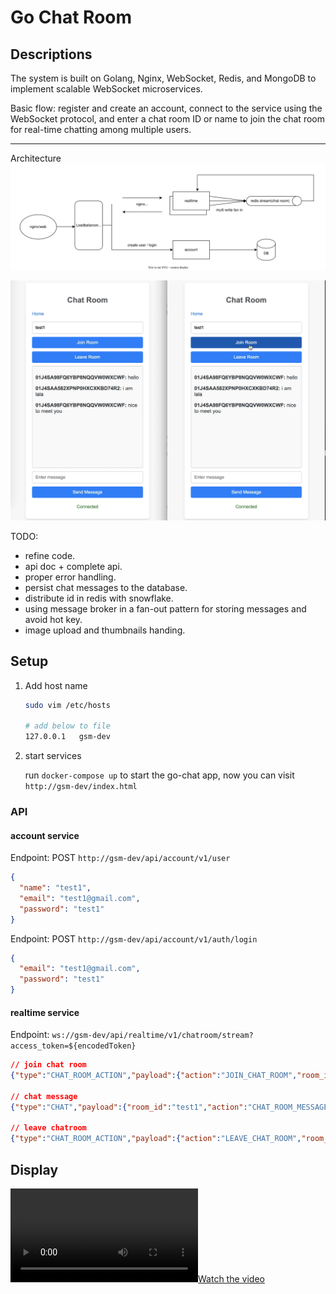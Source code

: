 # Go Chat Room

## Descriptions
The system is built on Golang, Nginx, WebSocket, Redis, and MongoDB to implement scalable WebSocket microservices.

Basic flow: register and create an account, connect to the service using the WebSocket protocol, and enter a chat room ID or name to join the chat room for real-time chatting among multiple users.

---
Architecture
![project system design](./static/image/go-chat.svg)

[![image display](./static/image/chat-room.png)](./static/image/chat-room.png)


TODO:
- refine code.
- api doc + complete api.
- proper error handling.
- persist chat messages to the database.
- distribute id in redis with snowflake.
- using message broker in a fan-out pattern for storing messages and avoid hot key.
- image upload and thumbnails handing.


## Setup
1. Add host name
    ```sh
    sudo vim /etc/hosts

    # add below to file
    127.0.0.1	gsm-dev
    ```

2. start services

    run `docker-compose up` to start the go-chat app, now you can visit `http://gsm-dev/index.html`


### API
#### account service
Endpoint: POST `http://gsm-dev/api/account/v1/user`
```json
{
  "name": "test1",
  "email": "test1@gmail.com",
  "password": "test1"
}
```
Endpoint: POST  `http://gsm-dev/api/account/v1/auth/login`
```json
{
  "email": "test1@gmail.com",
  "password": "test1"
}
```

#### realtime service
Endpoint: `ws://gsm-dev/api/realtime/v1/chatroom/stream?access_token=${encodedToken}`

```json
// join chat room
{"type":"CHAT_ROOM_ACTION","payload":{"action":"JOIN_CHAT_ROOM","room_id":"test1"}}

// chat message
{"type":"CHAT","payload":{"room_id":"test1","action":"CHAT_ROOM_MESSAGE","chat":"hhh"}}

// leave chatroom
{"type":"CHAT_ROOM_ACTION","payload":{"action":"LEAVE_CHAT_ROOM","room_id":"test1"}}
```

## Display

[![Watch the video](./static/video/go-chat-room-display-720p.mov)](./static/video/go-chat-room-display-720p.mp4)
